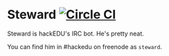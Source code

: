 # Steward [![Circle CI](https://circleci.com/gh/hackedu/steward.svg?style=svg)](https://circleci.com/gh/hackedu/steward)

Steward is hackEDU's IRC bot. He's pretty neat.

You can find him in #hackedu on freenode as `steward`.
